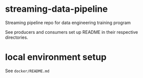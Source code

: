 # streaming-data-pipeline
Streaming pipeline repo for data engineering training program

See producers and consumers set up README in their respective directories.

# local environment setup

See `docker/README.md`

